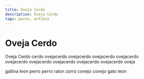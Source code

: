 ```yaml
---
title: Oveja Cerdo
description: Oveja Cerdo
tags: peces, anfibio
---
```


# Oveja Cerdo

Oveja Cerdo cerdo ovejacerdo ovejacerdo ovejacerdo ovejacerdo ovejacerdo ovejacerdo ovejacerdo ovejacerdo ovejacerdo oveja

gallina leon perro perro raton zorro conejo conejo gato leon